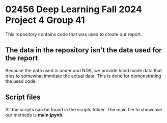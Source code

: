 # 02456 Deep Learning Fall 2024 Project 4 Group 41

This repository contains code that was used to create our report. 

## The data in the repository isn't the data used for the report

Because the data used is under and NDA, we provide hand made data that tries to somewhat immitate the actual data. This is done for demonstrating the used code.

## Script files

All the scripts can be found in the scripts folder. The main file to showcase our methods is **main.ipynb**.